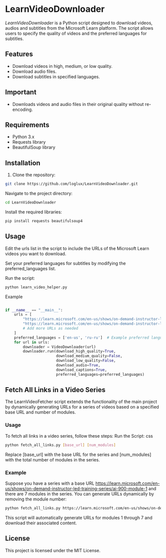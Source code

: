 # LearnVideoDownloader

*LearnVideoDownloader* is a Python script designed to download videos, audios and subtitles from the Microsoft Learn platform. The script allows users to specify the quality of videos and the preferred languages for subtitles.

## Features

- Download videos in high, medium, or low quality.
- Download audio files.
- Download subtitles in specified languages.

## Important

- Downloads videos and audio files in their original quality without re-encoding.

## Requirements

- Python 3.x
- Requests library
- BeautifulSoup library

## Installation

1. Clone the repository:

```bash
git clone https://github.com/loglux/LearnVideoDownloader.git
```

Navigate to the project directory:

```bash
cd LearnVideoDownloader
```

Install the required libraries:
```bash
pip install requests beautifulsoup4
```
## Usage
Edit the urls list in the script to include the URLs of the Microsoft Learn videos you want to download.

Set your preferred languages for subtitles by modifying the preferred_languages list.

Run the script:
``` bash
python learn_video_helper.py
```
Example
```python

if __name__ == "__main__":
    urls = [
        "https://learn.microsoft.com/en-us/shows/on-demand-instructor-led-training-series/ai-050-module-1/",
        "https://learn.microsoft.com/en-us/shows/on-demand-instructor-led-training-series/ai-050-module-2/",
        # Add more URLs as needed
    ]
    preferred_languages = ['en-us', 'ru-ru']  # Example preferred languages: English and Russian subtitles
    for url in urls:
        downloader = VideoDownloader(url)
        downloader.run(download_high_quality=True,
                       download_medium_quality=False,
                       download_low_quality=False,
                       download_audio=True,
                       download_captions=True,
                       preferred_languages=preferred_languages)
```

## Fetch All Links in a Video Series
The LearnVideoFetcher script extends the functionality of the main project by dynamically generating URLs for a series of videos based on a specified base URL and number of modules.
### Usage
To fetch all links in a video series, follow these steps:
Run the Script:
css
```bash
python fetch_all_links.py [base_url] [num_modules]
```
Replace [base_url] with the base URL for the series and [num_modules] with the total number of modules in the series.

### Example
Suppose you have a series with a base URL https://learn.microsoft.com/en-us/shows/on-demand-instructor-led-training-series/ai-900-module-1 and there are 7 modules in the series. You can generate URLs dynamically by removing the module number:
```bash
python fetch_all_links.py https://learn.microsoft.com/en-us/shows/on-demand-instructor-led-training-series/ai-900-module- 7
```
This script will automatically generate URLs for modules 1 through 7 and download their associated content.

## License
This project is licensed under the MIT License.
